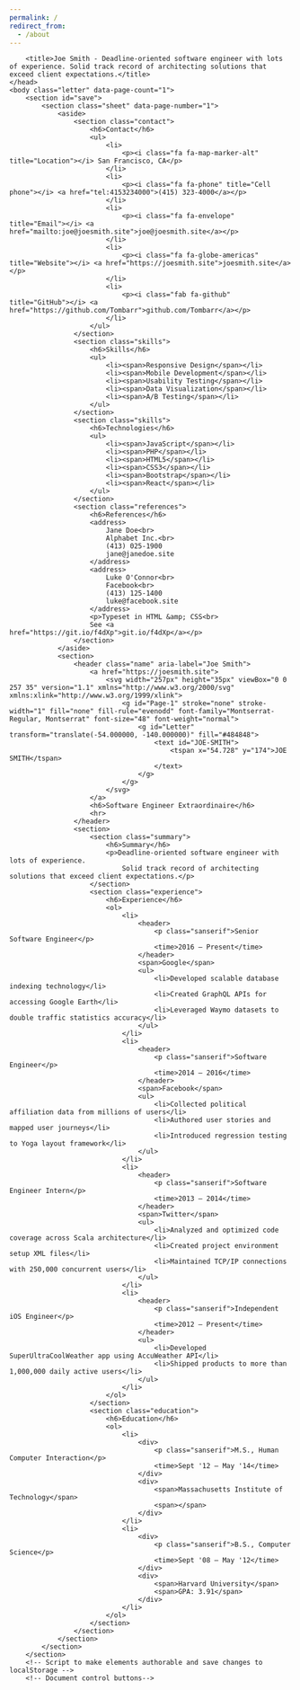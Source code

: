 ```yaml
---
permalink: /
redirect_from:
  - /about
---
```


<head>
        <meta charset="utf-8">
        <meta http-equiv="X-UA-Compatible" content="IE=edge;chrome=1">
        <meta http-equiv="Content-Type" content="text/html;charset=UTF-8">
        <meta name="google" content="notranslate">
        <!-- Metadata (autofilled by "Save to HTML") -->
        <meta name="author" content="Joe Smith">
        <meta name="subject" content="Deadline-oriented software engineer with lots of experience. Solid track record of architecting solutions that exceed client expectations.">
        <meta name="keywords" content="Responsive Design,Mobile Development,Usability Testing,Data Visualization,A/B Testing,JavaScript,PHP,HTML5,CSS3,Bootstrap,React">
        <meta name="date" content="2024-01-16">
        <meta name="generator" content="html-resume-template">
        <!-- Google Fonts, Normalize, and Font Awesome -->
        <link rel="stylesheet" type="text/css" href="https://fonts.googleapis.com/css?family=Cardo|Montserrat:300,400,500&amp;subset=latin-ext" crossorigin="anonymous">
        <link rel="stylesheet" type="text/css" href="https://cdnjs.cloudflare.com/ajax/libs/normalize/8.0.0/normalize.min.css" integrity="sha256-oSrCnRYXvHG31SBifqP2PM1uje7SJUyX0nTwO2RJV54=" crossorigin="anonymous">
        <link rel="stylesheet" type="text/css" href="https://use.fontawesome.com/releases/v5.1.0/css/all.css" integrity="sha384-lKuwvrZot6UHsBSfcMvOkWwlCMgc0TaWr+30HWe3a4ltaBwTZhyTEggF5tJv8tbt" crossorigin="anonymous">
        <!-- Custom Styles -->
        <link rel="stylesheet" type="text/css" href="./paper.css">
        <link rel="stylesheet" type="text/css" href="./styles.css">
        <link rel="stylesheet" type="text/css" href="./typography.css">
        <link rel="stylesheet" type="text/css" media="screen" href="./screen.css">
        <link rel="stylesheet" type="text/css" media="print" href="./print.css">
        
        <title>Joe Smith - Deadline-oriented software engineer with lots of experience. Solid track record of architecting solutions that exceed client expectations.</title>
    </head>
    <body class="letter" data-page-count="1">
        <section id="save">
            <section class="sheet" data-page-number="1">
                <aside>
                    <section class="contact">
                        <h6>Contact</h6>
                        <ul>
                            <li>
                                <p><i class="fa fa-map-marker-alt" title="Location"></i> San Francisco, CA</p>
                            </li>
                            <li>
                                <p><i class="fa fa-phone" title="Cell phone"></i> <a href="tel:4153234000">(415) 323-4000</a></p>
                            </li>
                            <li>
                                <p><i class="fa fa-envelope" title="Email"></i> <a href="mailto:joe@joesmith.site">joe@joesmith.site</a></p>
                            </li>
                            <li>
                                <p><i class="fa fa-globe-americas" title="Website"></i> <a href="https://joesmith.site">joesmith.site</a></p>
                            </li>
                            <li>
                                <p><i class="fab fa-github" title="GitHub"></i> <a href="https://github.com/Tombarr">github.com/Tombarr</a></p>
                            </li>
                        </ul>
                    </section>
                    <section class="skills">
                        <h6>Skills</h6>
                        <ul>
                            <li><span>Responsive Design</span></li>
                            <li><span>Mobile Development</span></li>
                            <li><span>Usability Testing</span></li>
                            <li><span>Data Visualization</span></li>
                            <li><span>A/B Testing</span></li>
                        </ul>
                    </section>
                    <section class="skills">
                        <h6>Technologies</h6>
                        <ul>
                            <li><span>JavaScript</span></li>
                            <li><span>PHP</span></li>
                            <li><span>HTML5</span></li>
                            <li><span>CSS3</span></li>
                            <li><span>Bootstrap</span></li>
                            <li><span>React</span></li>
                        </ul>
                    </section>
                    <section class="references">
                        <h6>References</h6>
                        <address>
                            Jane Doe<br>
                            Alphabet Inc.<br>
                            (413) 025-1900
                            jane@janedoe.site
                        </address>
                        <address>
                            Luke O'Connor<br>
                            Facebook<br>
                            (413) 125-1400
                            luke@facebook.site
                        </address>
                        <p>Typeset in HTML &amp; CSS<br>
                        See <a href="https://git.io/f4dXp">git.io/f4dXp</a></p>
                    </section>
                </aside>
                <section>
                    <header class="name" aria-label="Joe Smith">
                        <a href="https://joesmith.site">
                            <svg width="257px" height="35px" viewBox="0 0 257 35" version="1.1" xmlns="http://www.w3.org/2000/svg" xmlns:xlink="http://www.w3.org/1999/xlink">
                                <g id="Page-1" stroke="none" stroke-width="1" fill="none" fill-rule="evenodd" font-family="Montserrat-Regular, Montserrat" font-size="48" font-weight="normal">
                                    <g id="Letter" transform="translate(-54.000000, -140.000000)" fill="#484848">
                                        <text id="JOE-SMITH">
                                            <tspan x="54.728" y="174">JOE SMITH</tspan>
                                        </text>
                                    </g>
                                </g>
                            </svg>
                        </a>
                        <h6>Software Engineer Extraordinaire</h6>
                        <hr>
                    </header>
                    <section>
                        <section class="summary">
                            <h6>Summary</h6>
                            <p>Deadline-oriented software engineer with lots of experience.
                                Solid track record of architecting solutions that exceed client expectations.</p>
                        </section>
                        <section class="experience">
                            <h6>Experience</h6>
                            <ol>
                                <li>
                                    <header>
                                        <p class="sanserif">Senior Software Engineer</p>
                                        <time>2016 – Present</time>
                                    </header>
                                    <span>Google</span>
                                    <ul>
                                        <li>Developed scalable database indexing technology</li>
                                        <li>Created GraphQL APIs for accessing Google Earth</li>
                                        <li>Leveraged Waymo datasets to double traffic statistics accuracy</li>
                                    </ul>
                                </li>
                                <li>
                                    <header>
                                        <p class="sanserif">Software Engineer</p>
                                        <time>2014 – 2016</time>
                                    </header>
                                    <span>Facebook</span>
                                    <ul>
                                        <li>Collected political affiliation data from millions of users</li>
                                        <li>Authored user stories and mapped user journeys</li>
                                        <li>Introduced regression testing to Yoga layout framework</li>
                                    </ul>
                                </li>
                                <li>
                                    <header>
                                        <p class="sanserif">Software Engineer Intern</p>
                                        <time>2013 – 2014</time>
                                    </header>
                                    <span>Twitter</span>
                                    <ul>
                                        <li>Analyzed and optimized code coverage across Scala architecture</li>
                                        <li>Created project environment setup XML files</li>
                                        <li>Maintained TCP/IP connections with 250,000 concurrent users</li>
                                    </ul>
                                </li>
                                <li>
                                    <header>
                                        <p class="sanserif">Independent iOS Engineer</p>
                                        <time>2012 – Present</time>
                                    </header>
                                    <ul>
                                        <li>Developed SuperUltraCoolWeather app using AccuWeather API</li>
                                        <li>Shipped products to more than 1,000,000 daily active users</li>
                                    </ul>
                                </li>
                            </ol>
                        </section>
                        <section class="education">
                            <h6>Education</h6>
                            <ol>
                                <li>
                                    <div>
                                        <p class="sanserif">M.S., Human Computer Interaction</p>
                                        <time>Sept '12 – May '14</time>
                                    </div>
                                    <div>
                                        <span>Massachusetts Institute of Technology</span>
                                        <span></span>
                                    </div>
                                </li>
                                <li>
                                    <div>
                                        <p class="sanserif">B.S., Computer Science</p>
                                        <time>Sept '08 – May '12</time>
                                    </div>
                                    <div>
                                        <span>Harvard University</span>
                                        <span>GPA: 3.91</span>
                                    </div>
                                </li>
                            </ol>
                        </section>
                    </section>
                </section>
            </section>
        </section>
        <!-- Script to make elements authorable and save changes to localStorage -->
        <!-- Document control buttons-->
            
            
    
    
</body><!-- Developed by Tom Barrasso. https://barrasso.me -->